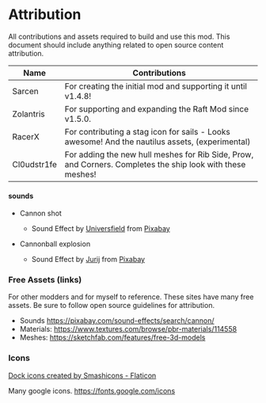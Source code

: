 ﻿# Attribution

All contributions and assets required to build and use this mod. This document should include anything related to open source content attribution.

| Name        | Contributions                                                                                              |
|-------------|------------------------------------------------------------------------------------------------------------|
| Sarcen      | For creating the initial mod and supporting it until v1.4.8!                                               |
| Zolantris   | For supporting and expanding the Raft Mod since v1.5.0.                                                    |
| RacerX      | For contributing a stag icon for sails - Looks awesome! And the nautilus assets, (experimental)            |
| Cl0udstr1fe | For adding the new hull meshes for Rib Side, Prow, and Corners. Completes the ship look with these meshes! |

#### sounds

- Cannon shot
    - Sound Effect by <a href="https://pixabay.com/users/universfield-28281460/?utm_source=link-attribution&utm_medium=referral&utm_campaign=music&utm_content=352459">Universfield</a> from <a href="https://pixabay.com//?utm_source=link-attribution&utm_medium=referral&utm_campaign=music&utm_content=352459">Pixabay</a>

- Cannonball explosion
    - Sound Effect by <a href="https://pixabay.com/users/soundreality-31074404/?utm_source=link-attribution&utm_medium=referral&utm_campaign=music&utm_content=343683">Jurij</a> from <a href="https://pixabay.com/sound-effects//?utm_source=link-attribution&utm_medium=referral&utm_campaign=music&utm_content=343683">Pixabay</a>


### Free Assets (links)

For other modders and for myself to reference. These sites have many free assets. Be sure to follow open source guidelines for attribution.

- Sounds https://pixabay.com/sound-effects/search/cannon/
- Materials: https://www.textures.com/browse/pbr-materials/114558
- Meshes: https://sketchfab.com/features/free-3d-models

### Icons

<a href="https://www.flaticon.com/free-icons/dock" title="dock icons">Dock icons
created by Smashicons - Flaticon</a>

Many google icons.
https://fonts.google.com/icons